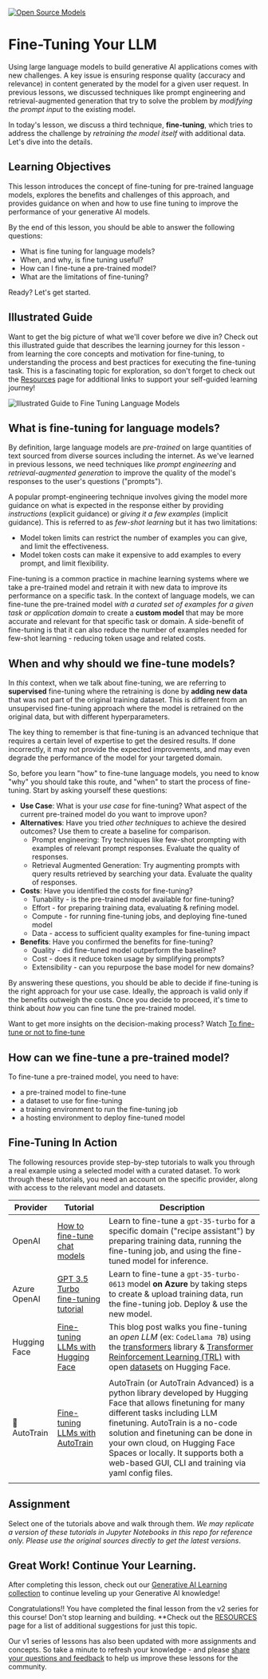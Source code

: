 [![Open Source Models](./img/18-lesson-banner.png?WT.mc_id=academic-105485-koreyst)](https://youtu.be/6UAwhL9Q-TQ?si=5jJd8yeQsCfJ97em)

# Fine-Tuning Your LLM

Using large language models to build generative AI applications comes with new challenges. A key issue is ensuring response quality (accuracy and relevance) in content generated by the model for a given user request. In previous lessons, we discussed techniques like prompt engineering and retrieval-augmented generation that try to solve the problem by _modifying the prompt input_ to the existing model.

In today's lesson, we discuss a third technique, **fine-tuning**, which tries to address the challenge by _retraining the model itself_ with additional data. Let's dive into the details.

## Learning Objectives

This lesson introduces the concept of fine-tuning for pre-trained language models, explores the benefits and challenges of this approach, and provides guidance on when and how to use fine tuning to improve the performance of your generative AI models.

By the end of this lesson, you should be able to answer the following questions:

- What is fine tuning for language models?
- When, and why, is fine tuning useful?
- How can I fine-tune a pre-trained model?
- What are the limitations of fine-tuning?

Ready? Let's get started.

## Illustrated Guide

Want to get the big picture of what we'll cover before we dive in? Check out this illustrated guide that describes the learning journey for this lesson - from learning the core concepts and motivation for fine-tuning, to understanding the process and best practices for executing the fine-tuning task. This is a fascinating topic for exploration, so don't forget to check out the [Resources](./RESOURCES.md?WT.mc_id=academic-105485-koreyst) page for additional links to support your self-guided learning journey!

![Illustrated Guide to Fine Tuning Language Models](./img/18-fine-tuning-sketchnote.png?WT.mc_id=academic-105485-koreyst)

## What is fine-tuning for language models?

By definition, large language models are _pre-trained_ on large quantities of text sourced from diverse sources including the internet. As we've learned in previous lessons, we need techniques like _prompt engineering_ and _retrieval-augmented generation_ to improve the quality of the model's responses to the user's questions ("prompts").

A popular prompt-engineering technique involves giving the model more guidance on what is expected in the response either by providing _instructions_ (explicit guidance) or _giving it a few examples_ (implicit guidance). This is referred to as _few-shot learning_ but it has two limitations:

- Model token limits can restrict the number of examples you can give, and limit the effectiveness.
- Model token costs can make it expensive to add examples to every prompt, and limit flexibility.

Fine-tuning is a common practice in machine learning systems where we take a pre-trained model and retrain it with new data to improve its performance on a specific task. In the context of language models, we can fine-tune the pre-trained model _with a curated set of examples for a given task or application domain_ to create a **custom model** that may be more accurate and relevant for that specific task or domain. A side-benefit of fine-tuning is that it can also reduce the number of examples needed for few-shot learning - reducing token usage and related costs.

## When and why should we fine-tune models?

In _this_ context, when we talk about fine-tuning, we are referring to **supervised** fine-tuning where the retraining is done by **adding new data** that was not part of the original training dataset. This is different from an unsupervised fine-tuning approach where the model is retrained on the original data, but with different hyperparameters.

The key thing to remember is that fine-tuning is an advanced technique that requires a certain level of expertise to get the desired results. If done incorrectly, it may not provide the expected improvements, and may even degrade the performance of the model for your targeted domain.

So, before you learn "how" to fine-tune language models, you need to know "why" you should take this route, and "when" to start the process of fine-tuning. Start by asking yourself these questions:

- **Use Case**: What is your _use case_ for fine-tuning? What aspect of the current pre-trained model do you want to improve upon?
- **Alternatives**: Have you tried _other techniques_ to achieve the desired outcomes? Use them to create a baseline for comparison.
  - Prompt engineering: Try techniques like few-shot prompting with examples of relevant prompt responses. Evaluate the quality of responses.
  - Retrieval Augmented Generation: Try augmenting prompts with query results retrieved by searching your data. Evaluate the quality of responses.
- **Costs**: Have you identified the costs for fine-tuning?
  - Tunability - is the pre-trained model available for fine-tuning?
  - Effort - for preparing training data, evaluating & refining model.
  - Compute - for running fine-tuning jobs, and deploying fine-tuned model
  - Data - access to sufficient quality examples for fine-tuning impact
- **Benefits**: Have you confirmed the benefits for fine-tuning?
  - Quality - did fine-tuned model outperform the baseline?
  - Cost - does it reduce token usage by simplifying prompts?
  - Extensibility - can you repurpose the base model for new domains?

By answering these questions, you should be able to decide if fine-tuning is the right approach for your use case. Ideally, the approach is valid only if the benefits outweigh the costs. Once you decide to proceed, it's time to think about _how_ you can fine tune the pre-trained model.

Want to get more insights on the decision-making process? Watch [To fine-tune or not to fine-tune](https://www.youtube.com/watch?v=0Jo-z-MFxJs)

## How can we fine-tune a pre-trained model?

To fine-tune a pre-trained model, you need to have:

- a pre-trained model to fine-tune
- a dataset to use for fine-tuning
- a training environment to run the fine-tuning job
- a hosting environment to deploy fine-tuned model

## Fine-Tuning In Action

The following resources provide step-by-step tutorials to walk you through a real example using a selected model with a curated dataset. To work through these tutorials, you need an account on the specific provider, along with access to the relevant model and datasets.

| Provider     | Tutorial                                                                                                                                                                       | Description                                                                                                                                                                                                                                                                                                                                                                                                                        |
| ------------ | ------------------------------------------------------------------------------------------------------------------------------------------------------------------------------ | ---------------------------------------------------------------------------------------------------------------------------------------------------------------------------------------------------------------------------------------------------------------------------------------------------------------------------------------------------------------------------------------------------------------------------------- |
| OpenAI       | [How to fine-tune chat models](https://github.com/openai/openai-cookbook/blob/main/examples/How_to_finetune_chat_models.ipynb?WT.mc_id=academic-105485-koreyst)                | Learn to fine-tune a `gpt-35-turbo` for a specific domain ("recipe assistant") by preparing training data, running the fine-tuning job, and using the fine-tuned model for inference.                                                                                                                                                                                                                                              |
| Azure OpenAI | [GPT 3.5 Turbo fine-tuning tutorial](https://learn.microsoft.com/azure/ai-services/openai/tutorials/fine-tune?tabs=python-new%2Ccommand-line?WT.mc_id=academic-105485-koreyst) | Learn to fine-tune a `gpt-35-turbo-0613` model **on Azure** by taking steps to create & upload training data, run the fine-tuning job. Deploy & use the new model.                                                                                                                                                                                                                                                                 |
| Hugging Face | [Fine-tuning LLMs with Hugging Face](https://www.philschmid.de/fine-tune-llms-in-2024-with-trl?WT.mc_id=academic-105485-koreyst)                                               | This blog post walks you fine-tuning an _open LLM_ (ex: `CodeLlama 7B`) using the [transformers](https://huggingface.co/docs/transformers/index?WT.mc_id=academic-105485-koreyst) library & [Transformer Reinforcement Learning (TRL)](https://huggingface.co/docs/trl/index?WT.mc_id=academic-105485-koreyst]) with open [datasets](https://huggingface.co/docs/datasets/index?WT.mc_id=academic-105485-koreyst) on Hugging Face. |
|              |                                                                                                                                                                                |                                                                                                                                                                                                                                                                                                                                                                                                                                    |
| 🤗 AutoTrain | [Fine-tuning LLMs with AutoTrain](https://github.com/huggingface/autotrain-advanced/?WT.mc_id=academic-105485-koreyst)                                                         | AutoTrain (or AutoTrain Advanced) is a python library developed by Hugging Face that allows finetuning for many different tasks including LLM finetuning. AutoTrain is a no-code solution and finetuning can be done in your own cloud, on Hugging Face Spaces or locally. It supports both a web-based GUI, CLI and training via yaml config files.                                                                               |
|              |                                                                                                                                                                                |                                                                                                                                                                                                                                                                                                                                                                                                                                    |

## Assignment

Select one of the tutorials above and walk through them. _We may replicate a version of these tutorials in Jupyter Notebooks in this repo for reference only. Please use the original sources directly to get the latest versions_.

## Great Work! Continue Your Learning.

After completing this lesson, check out our [Generative AI Learning collection](https://aka.ms/genai-collection?WT.mc_id=academic-105485-koreyst) to continue leveling up your Generative AI knowledge!

Congratulations!! You have completed the final lesson from the v2 series for this course! Don't stop learning and building. \*\*Check out the [RESOURCES](RESOURCES.md?WT.mc_id=academic-105485-koreyst) page for a list of additional suggestions for just this topic.

Our v1 series of lessons has also been updated with more assignments and concepts. So take a minute to refresh your knowledge - and please [share your questions and feedback](https://github.com/microsoft/generative-ai-for-beginners/issues?WT.mc_id=academic-105485-koreyst) to help us improve these lessons for the community.
